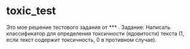 # toxic_test
Это мое решение тестового задания от *** . Задание: Написать классификатор для определения токсичности (ядовитости) текста (1, если текст содержит токсичность, 0 в противном случае).
